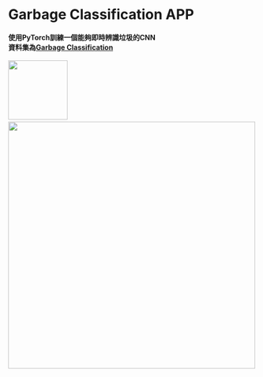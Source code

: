 # Garbage Classification APP
**使用PyTorch訓練一個能夠即時辨識垃圾的CNN**<br>
**資料集為[Garbage Classification](https://www.kaggle.com/datasets/mostafaabla/garbage-classification)**<br>
<br>
<img src="https://github.com/user-attachments/assets/544b5bca-3fac-4301-bbc8-055321d8efe4" width="120px">
　　
<img src="https://github.com/user-attachments/assets/09578a67-4bbf-45a8-ab43-2cc607b3e66b" width="500px">

